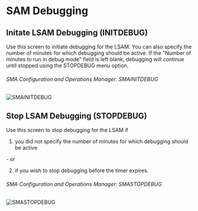 # SAM Debugging

## Initate LSAM Debugging (INITDEBUG)

Use this screen to initiate debugging for the LSAM. You can also specify the number of minutes for which debugging should be active. If the "Number of minutes to run in debug mode" field is left blank, debugging will continue until stopped using the STOPDEBUG menu option.

###### SMA Configuration and Operations Manager: SMAINITDEBUG

![SMAINITDEBUG](/img/smainitdebug.png)

## Stop LSAM Debugging (STOPDEBUG)

Use this screen to stop debugging for the LSAM if 

1) you did not specify the number of minutes for which debugging should be active 

\- or 

2) if you wish to stop debugging before the timer expires.

###### SMA Configuration and Operations Manager: SMASTOPDEBUG

![SMASTOPDEBUG](/img/smastopdebug.png)

